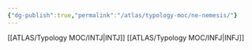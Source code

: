 ```yaml
---
{"dg-publish":true,"permalink":"/atlas/typology-moc/ne-nemesis/"}
---
```



[[ATLAS/Typology MOC/INTJ\|INTJ]]
[[ATLAS/Typology MOC/INFJ\|INFJ]]
